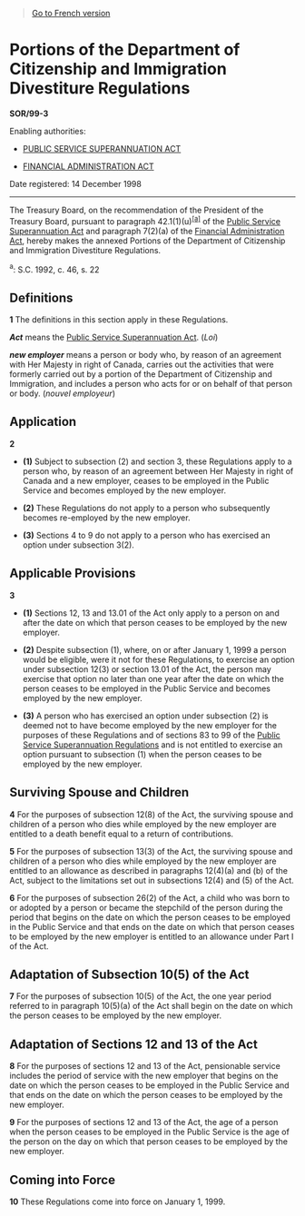 > [Go to French version](/fr/Règlements/Décrets,%20ordonnances%20et%20règlements%20statutaires/99/3.md)

# Portions of the Department of Citizenship and Immigration Divestiture Regulations

**SOR/99-3**

Enabling authorities: 
- [PUBLIC SERVICE SUPERANNUATION ACT](/en/Acts/Revised%20Statutes%20of%20Canada/P/P-36.md)

- [FINANCIAL ADMINISTRATION ACT](/en/Acts/Revised%20Statutes%20of%20Canada/F/F-11.md)

Date registered: 14 December 1998

----------

The Treasury Board, on the recommendation of the President of the Treasury Board, pursuant to paragraph 42.1(1)(u)<sup><a href='#fn_SOR-99-3_e_hq_4109'>[a]</a></sup> of the [Public Service Superannuation Act](/en/Acts/Revised%20Statutes%20of%20Canada/P/P-36.md) and paragraph 7(2)(a) of the [Financial Administration Act](/en/Acts/Revised%20Statutes%20of%20Canada/F/F-11.md), hereby makes the annexed Portions of the Department of Citizenship and Immigration Divestiture Regulations.

<a name='fn_SOR-99-3_e_hq_4109'><sup>a</sup></a>: S.C. 1992, c. 46, s. 22<br />




## Definitions


**1** The definitions in this section apply in these Regulations.

***Act*** means the [Public Service Superannuation Act](/en/Acts/Revised%20Statutes%20of%20Canada/P/P-36.md). (*Loi*)

***new employer*** means a person or body who, by reason of an agreement with Her Majesty in right of Canada, carries out the activities that were formerly carried out by a portion of the Department of Citizenship and Immigration, and includes a person who acts for or on behalf of that person or body. (*nouvel employeur*)




## Application


**2** 

- **(1)** Subject to subsection (2) and section 3, these Regulations apply to a person who, by reason of an agreement between Her Majesty in right of Canada and a new employer, ceases to be employed in the Public Service and becomes employed by the new employer.

- **(2)** These Regulations do not apply to a person who subsequently becomes re-employed by the new employer.

- **(3)** Sections 4 to 9 do not apply to a person who has exercised an option under subsection 3(2).




## Applicable Provisions


**3** 

- **(1)** Sections 12, 13 and 13.01 of the Act only apply to a person on and after the date on which that person ceases to be employed by the new employer.

- **(2)** Despite subsection (1), where, on or after January 1, 1999 a person would be eligible, were it not for these Regulations, to exercise an option under subsection 12(3) or section 13.01 of the Act, the person may exercise that option no later than one year after the date on which the person ceases to be employed in the Public Service and becomes employed by the new employer.

- **(3)** A person who has exercised an option under subsection (2) is deemed not to have become employed by the new employer for the purposes of these Regulations and of sections 83 to 99 of the [Public Service Superannuation Regulations](/en/Regulations/Consolidated%20Regulations%20of%20Canada/1301-1400/C.R.C.,%20c.%201358.md) and is not entitled to exercise an option pursuant to subsection (1) when the person ceases to be employed by the new employer.




## Surviving Spouse and Children


**4** For the purposes of subsection 12(8) of the Act, the surviving spouse and children of a person who dies while employed by the new employer are entitled to a death benefit equal to a return of contributions.



**5** For the purposes of subsection 13(3) of the Act, the surviving spouse and children of a person who dies while employed by the new employer are entitled to an allowance as described in paragraphs 12(4)(a) and (b) of the Act, subject to the limitations set out in subsections 12(4) and (5) of the Act.



**6** For the purposes of subsection 26(2) of the Act, a child who was born to or adopted by a person or became the stepchild of the person during the period that begins on the date on which the person ceases to be employed in the Public Service and that ends on the date on which that person ceases to be employed by the new employer is entitled to an allowance under Part I of the Act.




## Adaptation of Subsection 10(5) of the Act


**7** For the purposes of subsection 10(5) of the Act, the one year period referred to in paragraph 10(5)(a) of the Act shall begin on the date on which the person ceases to be employed by the new employer.




## Adaptation of Sections 12 and 13 of the Act


**8** For the purposes of sections 12 and 13 of the Act, pensionable service includes the period of service with the new employer that begins on the date on which the person ceases to be employed in the Public Service and that ends on the date on which the person ceases to be employed by the new employer.



**9** For the purposes of sections 12 and 13 of the Act, the age of a person when the person ceases to be employed in the Public Service is the age of the person on the day on which that person ceases to be employed by the new employer.




## Coming into Force


**10** These Regulations come into force on January 1, 1999.


